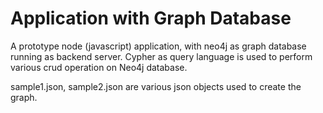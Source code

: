 # Application with Graph Database

A prototype node (javascript) application, with neo4j as graph database running as backend server. 
Cypher as query language is used to perform various crud operation on Neo4j database.

sample1.json, sample2.json are various json objects used to create the graph.
